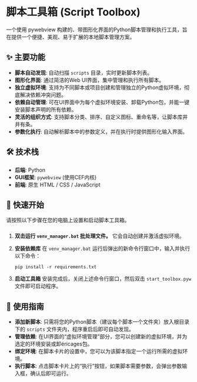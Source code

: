 # 脚本工具箱 (Script Toolbox)

一个使用 pywebview 构建的、带图形化界面的Python脚本管理和执行工具，旨在提供一个便捷、美观、易于扩展的本地脚本管理方案。

## ✨ 主要功能

- **脚本自动发现**: 自动扫描 `scripts` 目录，实时更新脚本列表。
- **图形化界面**: 通过简洁的Web UI界面，集中管理和执行所有脚本。
- **独立虚拟环境**: 支持为不同脚本或项目创建和管理独立的Python虚拟环境，彻底解决依赖冲突问题。
- **依赖自动管理**: 可在UI界面中为每个虚拟环境安装、卸载Python包，并能一键安装脚本声明的所有依赖。
- **灵活的组织方式**: 支持脚本分类、排序、自定义图标、重命名等，让脚本库井井有条。
- **参数化执行**: 自动解析脚本中的参数定义，并在执行时提供图形化输入界面。

## 🛠️ 技术栈

- **后端**: Python
- **GUI框架**: `pywebview` (使用CEF内核)
- **前端**: 原生 HTML / CSS / JavaScript

## 🚀 快速开始

请按照以下步骤在您的电脑上设置和启动脚本工具箱。

### 

1.  **双击运行 `venv_manager.bat` 批处理文件。**
    它会自动创建并激活虚拟环境。

2.  **安装依赖库**
    在 `venv_manager.bat` 运行后弹出的新命令行窗口中，输入并执行以下命令：
    ```
    pip install -r requirements.txt
    ```

3.  **启动工具箱**
    安装完成后，关闭上述命令行窗口，然后双击 `start_toolbox.pyw` 文件即可启动程序。



## 📖 使用指南

- **添加新脚本**: 只需将您的Python脚本（建议每个脚本一个文件夹）放入根目录下的 `scripts` 文件夹内，程序重启后即可自动发现。
- **管理依赖**: 在UI界面的“虚拟环境管理”部分，您可以创建新的虚拟环境，并为选定的环境安装或卸éricages包。
- **绑定环境**: 在脚本卡片的设置中，您可以为该脚本指定一个运行所需的虚拟环境。
- **执行脚本**: 点击脚本卡片上的“执行”按钮，如果脚本需要参数，会弹出参数输入框，确认后即可运行。

